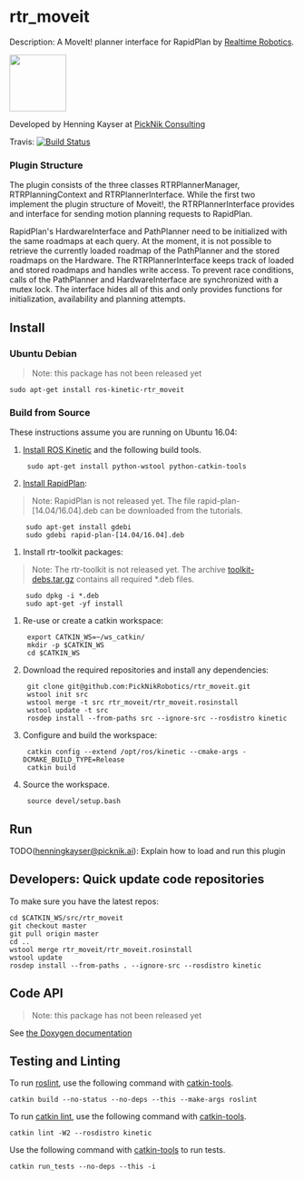 # rtr_moveit

Description: A MoveIt! planner interface for RapidPlan by [Realtime Robotics](http://rtr.ai/).

<img src="https://picknik.ai/images/logo.jpg" width="100">

Developed by Henning Kayser at [PickNik Consulting](http://picknik.ai/)

Travis:
[![Build Status](https://travis-ci.com/PickNikRobotics/rtr_moveit.svg?token=o9hPQnr2kShM9ckDs6J8&branch=master)](https://travis-ci.com/PickNikRobotics/rtr_moveit)

### Plugin Structure

The plugin consists of the three classes RTRPlannerManager, RTRPlanningContext and RTRPlannerInterface.
While the first two implement the plugin structure of Moveit!, the RTRPlannerInterface provides and interface for sending motion planning requests to RapidPlan.

RapidPlan's HardwareInterface and PathPlanner need to be initialized with the same roadmaps at each query.
At the moment, it is not possible to retrieve the currently loaded roadmap of the PathPlanner and the stored roadmaps on the Hardware.
The RTRPlannerInterface keeps track of loaded and stored roadmaps and handles write access.
To prevent race conditions, calls of the PathPlanner and HardwareInterface are synchronized with a mutex lock.
The interface hides all of this and only provides functions for initialization, availability and planning attempts.

## Install

### Ubuntu Debian

> Note: this package has not been released yet

    sudo apt-get install ros-kinetic-rtr_moveit

### Build from Source

These instructions assume you are running on Ubuntu 16.04:

1. [Install ROS Kinetic](http://wiki.ros.org/kinetic/Installation/Ubuntu) and the following build tools.

        sudo apt-get install python-wstool python-catkin-tools

1. [Install RapidPlan](http://rtr.ai/support/rapidplan-runtime-tutorial):

> Note: RapidPlan is not released yet. The file rapid-plan-[14.04/16.04].deb can be downloaded from the tutorials.

        sudo apt-get install gdebi
        sudo gdebi rapid-plan-[14.04/16.04].deb

1. Install rtr-toolkit packages:

> Note: The rtr-toolkit is not released yet. The archive [toolkit-debs.tar.gz](https://drive.google.com/open?id=0B02z3EC2o1eXbFcxT01OS3FmM2JGMmx0d2w3c0NJa0NWYUh3) contains all required *.deb files.

        sudo dpkg -i *.deb
        sudo apt-get -yf install

1. Re-use or create a catkin workspace:

        export CATKIN_WS=~/ws_catkin/
        mkdir -p $CATKIN_WS
        cd $CATKIN_WS

1. Download the required repositories and install any dependencies:

        git clone git@github.com:PickNikRobotics/rtr_moveit.git
        wstool init src
        wstool merge -t src rtr_moveit/rtr_moveit.rosinstall
        wstool update -t src
        rosdep install --from-paths src --ignore-src --rosdistro kinetic

1. Configure and build the workspace:

        catkin config --extend /opt/ros/kinetic --cmake-args -DCMAKE_BUILD_TYPE=Release
        catkin build

1. Source the workspace.

        source devel/setup.bash

## Run

TODO(henningkayser@picknik.ai): Explain how to load and run this plugin

## Developers: Quick update code repositories

To make sure you have the latest repos:

    cd $CATKIN_WS/src/rtr_moveit
    git checkout master
    git pull origin master
    cd ..
    wstool merge rtr_moveit/rtr_moveit.rosinstall
    wstool update
    rosdep install --from-paths . --ignore-src --rosdistro kinetic

## Code API

> Note: this package has not been released yet

See [the Doxygen documentation](http://docs.ros.org/kinetic/api/rtr_moveit/html/anotated.html)

## Testing and Linting

To run [roslint](http://wiki.ros.org/roslint), use the following command with [catkin-tools](https://catkin-tools.readthedocs.org/).

    catkin build --no-status --no-deps --this --make-args roslint

To run [catkin lint](https://pypi.python.org/pypi/catkin_lint), use the following command with [catkin-tools](https://catkin-tools.readthedocs.org/).

    catkin lint -W2 --rosdistro kinetic

Use the following command with [catkin-tools](https://catkin-tools.readthedocs.org/) to run tests.

    catkin run_tests --no-deps --this -i
